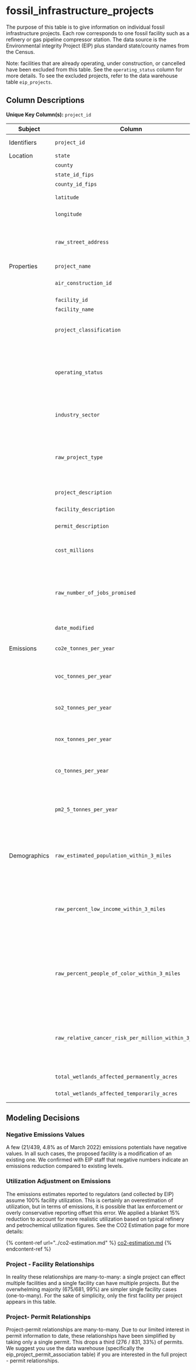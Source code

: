# fossil_infrastructure_projects

The purpose of this table is to give information on individual fossil infrastructure projects. Each row corresponds to one fossil facility such as a refinery or gas pipeline compressor station. The data source is the Environmental integrity Project (EIP) plus standard state/county names from the Census.

Note: facilities that are already operating, under construction, or cancelled have been excluded from this table. See the `operating_status` column for more details. To see the excluded projects, refer to the data warehouse table `eip_projects`.

## Column Descriptions

**Unique Key Column(s):** `project_id`

|Subject|Column|Description|Source|Notes|
|----|----|----|----|----|
|Identifiers|`project_id`|Unique project identifier|EIP||
|Location|`state`|US State name|EIP||
||`county`|County name|EIP||
||`state_id_fips`|State FIPS ID|Census||
||`county_id_fips`|County FIPS ID|Census||
||`latitude`|Latitude in decimal degrees|EIP||
||`longitude`|Longitude in decimal degrees|EIP||
||`raw_street_address`|Street address of facility. "raw_" prefix indicates this column has not been quality controlled.|EIP||
|Properties|`project_name`|Project name|EIP||
||`air_construction_id`|Permit ID of the related Clean Air Act construction permit|EIP||
||`facility_id`|Facility ID|EIP||
||`facility_name`|Facility name|EIP||
||`project_classification`|One of new, expansion, conversion, or restart.|EIP||
||`operating_status`|One of Pre-construction (186 projects), Announced (94), Partially operating (17), On hold (16), or Commissioning (1).|EIP||
||`industry_sector`|One of oil, gas, LNG, synthetic fertilizer, petrochemicals and plastics, or other.|EIP||
||`raw_project_type`|More detailed version of project_classification. "raw_" prefix indicates this column has not been quality controlled.|EIP||
||`project_description`|Text description of the project.|EIP||
||`facility_description`|Text description of the facility.|EIP||
||`permit_description`|Text description of the permit.|EIP||
||`cost_millions`|Estimated cost of construction in millions of dollars.|EIP|18% of records have this|
||`raw_number_of_jobs_promised`|Text description of the facility's claimed employment figures. "raw_" prefix indicates this column has not been quality controlled.|EIP|12% of records have this|
||`date_modified`|Date this entry was last updated.|EIP||
|Emissions|`co2e_tonnes_per_year`|Annual CO2 equivalent emissions in metric tonnes.|EIP||
||`voc_tonnes_per_year`|Annual Volatile Organic Compound (VOC) emissions in metric tonnes.|EIP||
||`so2_tonnes_per_year`|Annual Sulphur Dioxide (SO2) emissions in metric tonnes.|EIP||
||`nox_tonnes_per_year`|Annual emissions of oxides of nitrogen (NOx) in metric tonnes.|EIP||
||`co_tonnes_per_year`|Annual Carbon Monoxide (CO) emissions in metric tonnes.|EIP||
||`pm2_5_tonnes_per_year`|Annual emissions of particulate matter smaller than 2.5 microns in diameter (PM2.5) in metric tonnes.|EIP||
|Demographics|`raw_estimated_population_within_3_miles`|Population within 3 miles, based on EJScreen. "raw_" prefix indicates this column has not been quality controlled.|EIP||
||`raw_percent_low_income_within_3_miles`|Percentage of population within 3 miles that qualilfies as low income, based on EJScreen. "raw_" prefix indicates this column has not been quality controlled.|EIP||
||`raw_percent_people_of_color_within_3_miles`|Percentage of population within 3 miles that identify as people of color, based on EJScreen. "raw_" prefix indicates this column has not been quality controlled.|EIP||
||`raw_relative_cancer_risk_per_million_within_3_miles`|Existing cancer risk per million people relative to baseline within 3 miles, based on EJScreen. "raw_" prefix indicates this column has not been quality controlled.|EIP||
||`total_wetlands_affected_permanently_acres`|Acres of permanent wetland loss|EIP||
||`total_wetlands_affected_temporarily_acres`|Acres of temporary wetland loss|EIP||

## Modeling Decisions

### Negative Emissions Values

A few (21/439, 4.8% as of March 2022) emissions potentials have negative values. In all such cases, the proposed facility is a modification of an existing one. We confirmed with EIP staff that negative numbers indicate an emissions reduction compared to existing levels.

### Utilization Adjustment on Emissions

The emissions estimates reported to regulators (and collected by EIP) assume 100% facility utilization. This is  certainly an overestimation of utilization, but in terms of emissions, it is possible that lax enforcement or overly conservative reporting offset this error. We applied a blanket 15% reduction to account for more realistic utilization based on typical refinery and petrochemical utilization figures. See the CO2 Estimation page for more details:

{% content-ref url="../co2-estimation.md" %}
[co2-estimation.md](../co2-estimation.md)
{% endcontent-ref %}

### Project - Facility Relationships

In reality these relationships are many-to-many: a single project can effect multiple facilities and a single facility can have multiple projects. But the overwhelming majority (675/681, 99%) are simpler single facility cases (one-to-many). For the sake of simplicity, only the first facility per project appears in this table.

### Project- Permit Relationships

Project-permit relationships are many-to-many. Due to our limited interest in permit information to date, these relationships have been simplified by taking only a single permit. This drops a third (276 / 831, 33%) of permits. We suggest you use the data warehouse (specifically the eip_project_permit_association table) if you are interested in the full project - permit relationships.

